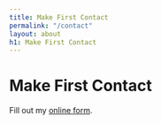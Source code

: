 ```yaml
---
title: Make First Contact
permalink: "/contact"
layout: about
h1: Make First Contact
---
```


<h1>Make First Contact</h1>

<div id="wufoo-m1ocsn920dlodm4">
Fill out my <a href="https://jarrettfuller.wufoo.com/forms/m1ocsn920dlodm4">online form</a>.
</div>

<script type="text/javascript">var m1ocsn920dlodm4;(function(d, t) {
var s = d.createElement(t), options = {
'userName':'jarrettfuller',
'formHash':'m1ocsn920dlodm4',
'autoResize':true,
'height':'517',
'async':true,
'host':'wufoo.com',
'header':'hide',
'ssl':true};
s.src = ('https:' == d.location.protocol ? 'https://' : 'http://') + 'www.wufoo.com/scripts/embed/form.js';
s.onload = s.onreadystatechange = function() {
var rs = this.readyState; if (rs) if (rs != 'complete') if (rs != 'loaded') return;
try { m1ocsn920dlodm4 = new WufooForm();m1ocsn920dlodm4.initialize(options);m1ocsn920dlodm4.display(); } catch (e) {}};
var scr = d.getElementsByTagName(t)[0], par = scr.parentNode; par.insertBefore(s, scr);
})(document, 'script');</script>



